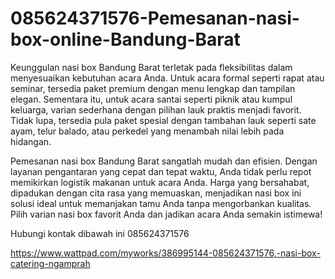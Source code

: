 # 085624371576-Pemesanan-nasi-box-online-Bandung-Barat
Keunggulan nasi box Bandung Barat terletak pada fleksibilitas dalam menyesuaikan kebutuhan acara Anda. Untuk acara formal seperti rapat atau seminar, tersedia paket premium dengan menu lengkap dan tampilan elegan. Sementara itu, untuk acara santai seperti piknik atau kumpul keluarga, varian sederhana dengan pilihan lauk praktis menjadi favorit. Tidak lupa, tersedia pula paket spesial dengan tambahan lauk seperti sate ayam, telur balado, atau perkedel yang menambah nilai lebih pada hidangan.

Pemesanan nasi box Bandung Barat sangatlah mudah dan efisien. Dengan layanan pengantaran yang cepat dan tepat waktu, Anda tidak perlu repot memikirkan logistik makanan untuk acara Anda. Harga yang bersahabat, dipadukan dengan cita rasa yang memuaskan, menjadikan nasi box ini solusi ideal untuk memanjakan tamu Anda tanpa mengorbankan kualitas. Pilih varian nasi box favorit Anda dan jadikan acara Anda semakin istimewa!

Hubungi kontak dibawah ini
085624371576

https://www.wattpad.com/myworks/386995144-085624371576,-nasi-box-catering-ngamprah
